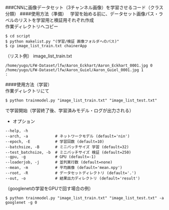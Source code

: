 
###CNNに画像データセット（3チャンネル画像）を学習させるコード（クラス分類）
####使用方法（準備）  
学習を始める前に、データセット画像パス・ラベルのリストを学習用と検証用それぞれ作成  
作業ディレクトリへコピー
```
$ cd script
$ python makelist.py "(学習/検証 画像フォルダへのパス)"  
$ cp image_list_train.txt chainerApp
```
（リスト例） image_list_train.txt
```
/home/yugo/LFW-Dataset/lfw/Aaron_Eckhart/Aaron_Eckhart_0001.jpg 0  
/home/yugo/LFW-Dataset/lfw/Aaron_Guiel/Aaron_Guiel_0001.jpg 1
:
```

####使用方法（学習）  
作業ディレクトリにて
```
$ python trainmodel.py "image_list_train.txt" "image_list_test.txt"
```
で学習開始（学習終了後、学習済みモデル・ログが出力される）
* オプション
```
--help, -h  
--arch, -a            # ネットワークモデル (default='nin')  
--epoch, -E           # 学習回数 (default=10)  
--batchsize, -B       # ミニバッチサイズ 学習 (default=32)  
--test_batchsize, -b  # ミニバッチサイズ 検証 (default=250)  
--gpu, -g             # GPU (default=-1)  
--loaderjob, -j       # 並列実行数 (default=none)  
--mean, -m            # 平均画像 (default='mean.npy')  
--root, -R            # データセットディレクトリ (default='.')  
--out, -o             # 結果出力ディレクトリ (default='result')  
```

（googlenetの学習をGPUで回す場合の例）  
```
$ python trainmodel.py "image_list_train.txt" "image_list_test.txt" -a googlenet -g 0
```
